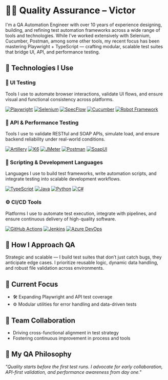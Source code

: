 # 👨‍🔬 Quality Assurance – Victor
I'm a QA Automation Engineer with over 10 years of experience designing, building, and refining test automation frameworks across a wide range of tools and technologies. While I’ve worked extensively with Selenium, Cucumber, Postman, among some other tools, my recent focus has been mastering Playwright + TypeScript — crafting modular, scalable test suites that bridge UI, API, and performance testing.

## 🚀 Technologies I Use

### 🎯 UI Testing  
Tools I use to automate browser interactions, validate UI flows, and ensure visual and functional consistency across platforms.

[![Playwright](https://img.shields.io/badge/Playwright-EA580C?style=for-the-badge&logo=playwright&logoColor=white)](https://playwright.dev/)
[![Selenium](https://img.shields.io/badge/Selenium-43B02A?style=for-the-badge&logo=selenium&logoColor=white)](https://www.selenium.dev/)
[![SpecFlow](https://img.shields.io/badge/SpecFlow-FF6F00?style=for-the-badge&logo=specflow&logoColor=white)](https://specflow.org/)
[![Cucumber](https://img.shields.io/badge/Cucumber-23D96C?style=for-the-badge&logo=cucumber&logoColor=white)](https://cucumber.io/)
[![Robot Framework](https://img.shields.io/badge/Robot%20Framework-00BFFF?style=for-the-badge&logo=robotframework&logoColor=white)](https://robotframework.org/)


### 🔌 API & Performance Testing  
Tools I use to validate RESTful and SOAP APIs, simulate load, and ensure backend reliability under real-world conditions.

[![Artillery](https://img.shields.io/badge/Artillery-EF3E36?style=for-the-badge&logoColor=white)](https://artillery.io)
[![K6](https://img.shields.io/badge/K6-7D64FF?style=for-the-badge&logo=k6&logoColor=white)](https://k6.io/)
[![JMeter](https://img.shields.io/badge/JMeter-D22128?style=for-the-badge&logo=apachejmeter&logoColor=white)](https://jmeter.apache.org/)
[![Postman](https://img.shields.io/badge/Postman-FF6C37?style=for-the-badge&logo=postman&logoColor=white)](https://www.postman.com/)
[![SoapUI](https://img.shields.io/badge/SoapUI-6CB33F?style=for-the-badge&logoColor=white)](https://www.soapui.org/)


### 🧠 Scripting & Development Languages  
Languages I use to build test frameworks, write automation scripts, and integrate testing into scalable development workflows.

[![TypeScript](https://img.shields.io/badge/TypeScript-3178C6?style=for-the-badge&logo=typescript&logoColor=white)](https://www.typescriptlang.org/)
[![Java](https://img.shields.io/badge/Java-007396?style=for-the-badge&logo=java&logoColor=white)](https://www.oracle.com/java/)
[![Python](https://img.shields.io/badge/Python-3776AB?style=for-the-badge&logo=python&logoColor=white)](https://www.python.org/)
[![C#](https://img.shields.io/badge/C%23-239120?style=for-the-badge&logo=csharp&logoColor=white)](https://learn.microsoft.com/en-us/dotnet/csharp/)

### ⚙️ CI/CD Tools  
Platforms I use to automate test execution, integrate with pipelines, and ensure continuous delivery of high-quality software.

[![GitHub Actions](https://img.shields.io/badge/GitHub%20Actions-2088FF?style=for-the-badge&logo=githubactions&logoColor=white)](https://docs.github.com/en/actions)
[![Jenkins](https://img.shields.io/badge/Jenkins-D24939?style=for-the-badge&logo=jenkins&logoColor=white)](https://www.jenkins.io/)
[![Azure DevOps](https://img.shields.io/badge/Azure%20DevOps-0078D7?style=for-the-badge&logo=azuredevops&logoColor=white)](https://azure.microsoft.com/en-us/services/devops/)

## 🧠 How I Approach QA
Strategic and scalable — I build test suites that don’t just catch bugs, they anticipate edge cases. I prioritize reusable logic, dynamic data handling, and robust file validation across environments.

## 🚀 Current Focus
- 🛠️ Expanding Playwright and API test coverage
- ⚙️ Modular utilities for error handling and data-driven tests

## 🤝 Team Collaboration
- Driving cross-functional alignment in test strategy
- Fostering continuous improvement in process and tools

## 🧭 My QA Philosophy
_"Quality starts before the first test runs. I advocate for early collaboration, API-first validation, and performance awareness from day one."_
